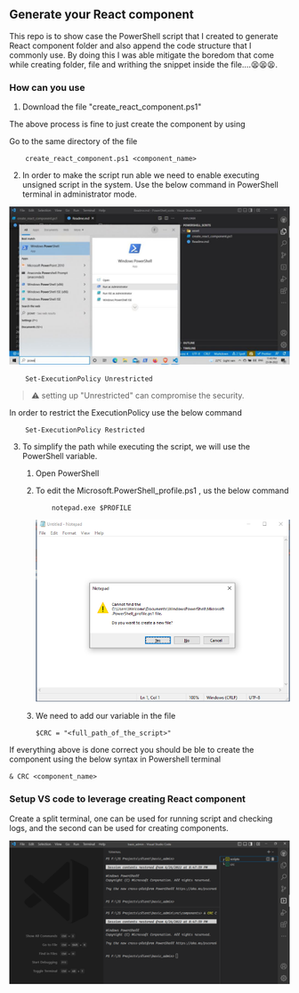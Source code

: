 ## Generate your React component

This repo is to show case the PowerShell script that I created to generate React component folder and also append the code structure that I commonly use. By doing this I was able mitigate the boredom that come while creating folder, file and writhing the snippet inside the file....😫😫😫.

### How can you use

1. Download the file "create_react_component.ps1"

The above process is fine to just create the component by using

Go to the same directory of the file

```
    create_react_component.ps1 <component_name>
```

2. In order to make the script run able we need to enable executing unsigned script in the system. Use the below command in PowerShell terminal in administrator mode.

![alt text](./asset/open_PS_in_admin.jpg)

```
    Set-ExecutionPolicy Unrestricted
```

> ⚠ setting up "Unrestricted" can compromise the security.

 In order to restrict the ExecutionPolicy use the below command

```
    Set-ExecutionPolicy Restricted
```




3. To simplify the path while executing the script, we will use the PowerShell variable.

   1. Open PowerShell
   2. To edit the Microsoft.PowerShell_profile.ps1 , us the below command

      ```
          notepad.exe $PROFILE
      ```
      ![alt text](./asset/on_first_profile.PNG)

   3. We need to add our variable in the file
     
      ```
      $CRC = "<full_path_of_the_script>"
      ```

If everything above is done correct you should be ble to create the component using the below syntax in Powershell terminal

```
& CRC <component_name>
```

### Setup VS code to leverage creating React component

Create a split terminal, one can be used for running script and checking logs, and the second can be used for creating components.

![alt text](./asset/vscode_setup.PNG)